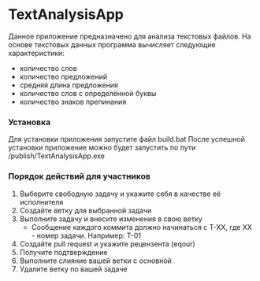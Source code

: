 # TextAnalysisApp

Данное приложение предназначено для анализа текстовых файлов. На основе текстовых данных программа вычисляет следующие характеристики:
- количество слов
- количество предложений
- средняя длина предложения
- количество слов с определённой буквы
- количество знаков препинания

### Установка

Для установки приложения запустите файл build.bat
После успешной установки приложение можно будет запустить по пути /publish/TextAnalysisApp.exe

### Порядок действий для участников

1. Выберите свободную задачу и укажите себя в качестве её исполнителя
2. Создайте ветку для выбранной задачи
3. Выполните задачу и внесите изменения в свою ветку
   - Сообщение каждого коммита должно начинаться с T-XX, где XX - номер задачи. Например: T-01
4. Создайте pull request и укажите рецензента (eqour)
5. Получите подтверждение
6. Выполните слияние вашей ветки с основной
7. Удалите ветку по вашей задаче
